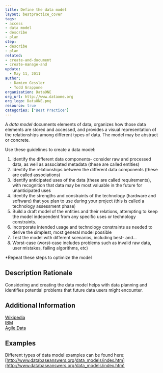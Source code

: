 ```yaml
---
title: Define the data model
layout: bestpractice_cover
tags:
- access
- data model
- describe
- plan
step:
- describe
- plan
related:
- create-and-document
- create-manage-and
update:
  - May 11, 2011
author:
  - Damien Gessler
  - Todd Grappone
organization: DataONE
org_url: http://www.dataone.org
org_logo: DataONE.png
resource: true
categories: ["Best Practice"]
---
```



A *data model* documents elements of data, organizes how those data elements are stored and accessed, and provides a visual representation of the relationships among different types of data. The model may be abstract or concrete.

Use these guidelines to create a data model:

1. Identify the different data components- consider raw and processed data, as well as associated metadata (these are called entities)
2. Identify the relationships between the different data components (these are called associations)
3. Identify anticipated uses of the data (these are called requirements), with recognition that data may be most valuable in the future for unanticipated uses
4. Identify the strengths and constraints of the technology (hardware and software) that you plan to use during your project (this is called a technology assessment phase)
5. Build a draft model of the entities and their relations, attempting to keep the model independent from any specific uses or technology constraints.
6. Incorporate intended usage and technology constraints as needed to derive the simplest, most general model possible
7. Test the model with different scenarios, including best- and...
8. Worst-case (worst-case includes problems such as invalid raw data, user mistakes, failing algorithms, etc)

*Repeat these steps to optimize the model

## Description Rationale

Considering and creating the data model helps with data planning and identifies potential problems that future data users might encounter.

## Additional Information

[Wikipedia](http://en.wikipedia.org/wiki/Data_model)  
[IBM](http://publib.boulder.ibm.com/infocenter/tivihelp/v8r1/index.jsp?topic=/com.ibm.netcool_impact.doc/im31sg/xF1996378.html)  
[Agile Data](http://www.agiledata.org/essays/dataModeling101.html)

## Examples

Different types of data model examples can be found here: [http://www.databaseanswers.org/data_models/index.htm](http://www.databaseanswers.org/data_models/index.htm)
